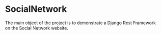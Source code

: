 # SocialNetwork
The main object of the project is to demonstrate a Django Rest Framework on the Social Network website. 
